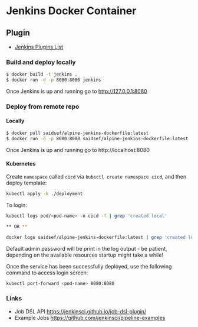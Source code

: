 # Jenkins Docker Container

## Plugin
 - [Jenkins Plugins List](files/plugins.txt)

### Build and deploy locally

```bash
$ docker build -t jenkins .
$ docker run -d -p 8080:8080 jenkins
```

Once Jenkins is up and running go to http://127.0.0.1:8080

### Deploy from remote repo

#### Locally

```bash
$ docker pull saidsef/alpine-jenkins-dockerfile:latest
$ docker run -d -p 8080:8080 saidsef/alpine-jenkins-dockerfile:latest
```

Once Jenkins is up and running go to http://localhost:8080

#### Kubernetes

Create `namespace` called `cicd` via `kubectl create namespace cicd`, and then deploy template:

```bash
kubectl apply -k ./deployment
```

To login:

```bash
kubectl logs pod/<pod-name> -n cicd -f | grep 'created local'

** OR **

docker logs saidsef/alpine-jenkins-dockerfile:latest | grep 'created local'
```

Default admin password will be print in the log output - be patient, depending on the available resources startup might take a while!

Once the service has been successfully deployed, use the following command to access login screen:

```bash
kubectl port-forward <pod-name> 8080:8080
```

### Links

- Job DSL API https://jenkinsci.github.io/job-dsl-plugin/
- Example Jobs https://github.com/jenkinsci/pipeline-examples
